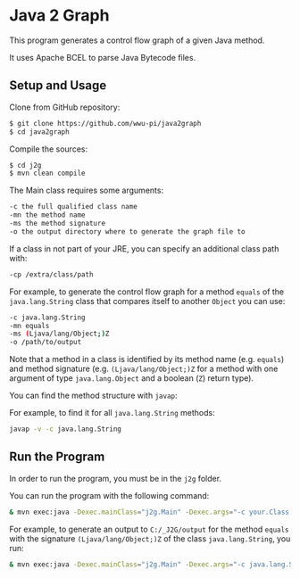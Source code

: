 # Java 2 Graph

This program generates a control flow graph of a given Java method.

It uses Apache BCEL to parse Java Bytecode files.

## Setup and Usage

Clone from GitHub repository:

```bash
$ git clone https://github.com/wwu-pi/java2graph
$ cd java2graph
```

Compile the sources:

```bash
$ cd j2g
$ mvn clean compile
```

The Main class requires some arguments:

```bash
-c the full qualified class name
-mn the method name
-ms the method signature
-o the output directory where to generate the graph file to
```

If a class in not part of your JRE, you can specify an additional class path with:

```bash
-cp /extra/class/path
```

For example, to generate the control flow graph for a method `equals` of the `java.lang.String` class that compares itself to another `Object` you can use:

```bash
-c java.lang.String
-mn equals
-ms (Ljava/lang/Object;)Z
-o /path/to/output
```

Note that a method in a class is identified by its method name (e.g. `equals`) and method signature (e.g. `(Ljava/lang/Object;)Z` for a method with one argument of type `java.lang.Object` and a boolean (`Z`) return type).

You can find the method structure with `javap`:

For example, to find it for all `java.lang.String` methods:

```bash
javap -v -c java.lang.String
```

## Run the Program

In order to run the program, you must be in the `j2g` folder.

You can run the program with the following command:

```bash
& mvn exec:java -Dexec.mainClass="j2g.Main" -Dexec.args="-c your.Class -mn yourMethodName -ms ()V -o /your/output/directory"
```

For example, to generate an output to `C:/_J2G/output` for the method `equals` with the signature `(Ljava/lang/Object;)Z` of the class `java.lang.String`, you run:

```bash
& mvn exec:java -Dexec.mainClass="j2g.Main" -Dexec.args="-c java.lang.String -mn equals -ms (Ljava/lang/Object;)Z -o C:/_J2G/output"
```
